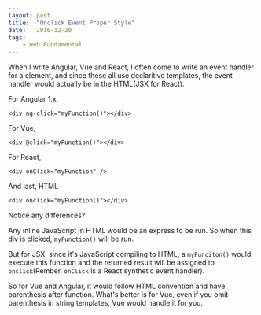 ```yaml
---
layout: post
title:  "Onclick Event Proper Style"
date:   2016-12-20
tags:   
    - Web Fundamental
---
```


When I write Angular, Vue and React, I often come to write an event handler for a element, and since these all use declaritive templates, the event handler would actually be in the HTML(JSX for React).

For Angular 1.x,

`<div ng-click="myFunction()"></div>`

For Vue,

`<div @click="myFunction()"></div>`

For React,

`<div onClick="myFunction" />`

And last, HTML

`<div onclick="myFunction()"></div>`

Notice any differences?

Any inline JavaScript in HTML would be an express to be run. So when this div is clicked, `myFunction()` will be run.

But for JSX, since it's JavaScript compiling to HTML, a `myFunciton()` would execute this function and the returned result will be assigned to `onclick`(Rember, `onClick` is a React synthetic event handler).

So for Vue and Angular, it would follow HTML convention and have parenthesis after function. What's better is for Vue, even if you omit parenthesis in string templates, Vue would handle it for you.






